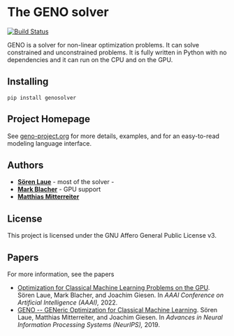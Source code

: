 # The GENO solver

[![Build Status](https://app.travis-ci.com/slaue/genosolver.svg?branch=master)](https://app.travis-ci.com/slaue/genosolver)

GENO is a solver for non-linear optimization problems. It can solve constrained and unconstrained problems. It is fully written in Python with no dependencies and it can run on the CPU and on the GPU.

## Installing

```
pip install genosolver
```

## Project Homepage

See [geno-project.org](http://www.geno-project.org) for more details, examples, and for an easy-to-read  modeling language interface.


## Authors

* [**Sören Laue**](https://laue.ai) - most of the solver -
* [**Mark Blacher**](https://www.ti2.uni-jena.de/team/mark-blacher) - GPU support
* [**Matthias Mitterreiter**](https://www.ti2.uni-jena.de/team/matthias-mitterreiter)


## License

This project is licensed under the GNU Affero General Public License v3.

## Papers

For more information, see the papers 
* [Optimization for Classical Machine Learning Problems on the GPU](https://aaai.org/Conferences/AAAI-22). Sören Laue, Mark Blacher, and Joachim Giesen. In *AAAI Conference on Artificial Intelligence (AAAI),* 2022.
* [GENO -- GENeric Optimization for Classical Machine Learning](http://papers.nips.cc/paper/8491-geno-generic-optimization-for-classical-machine-learning). Sören Laue, Matthias Mitterreiter, and Joachim Giesen. In *Advances in Neural Information Processing Systems (NeurIPS),* 2019.
